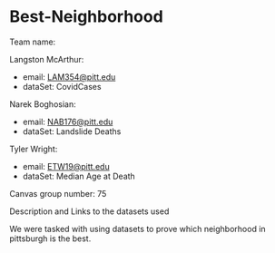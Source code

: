 # Best-Neighborhood

Team name:

Langston McArthur:
  - email: LAM354@pitt.edu
  - dataSet: CovidCases

Narek Boghosian: 
  - email: NAB176@pitt.edu
  - dataSet: Landslide Deaths

Tyler Wright: 
  - email: ETW19@pitt.edu
  - dataSet: Median Age at Death
  
Canvas group number: 75

Description and Links to the datasets used

We were tasked with using datasets to prove which neighborhood in pittsburgh is the best.
